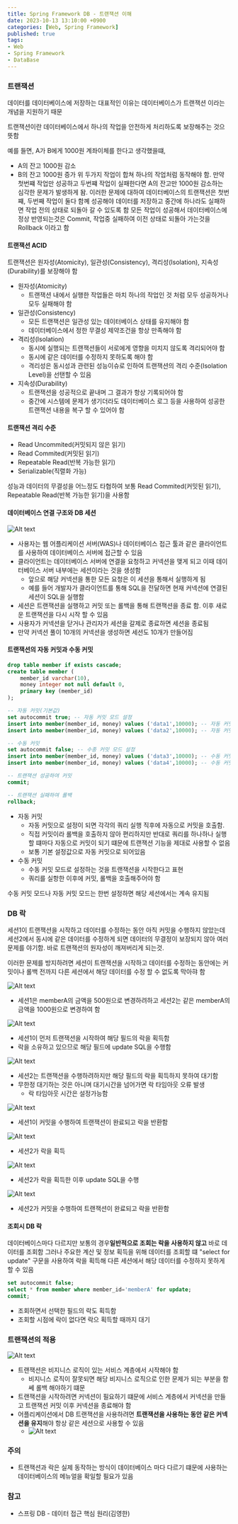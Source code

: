 ```yaml
---
title: Spring Framework DB - 트랜잭션 이해
date: 2023-10-13 13:10:00 +0900
categories: [Web, Spring Framework]
published: true
tags:
- Web
- Spring Framework
- DataBase
---
```


### 트랜잭션
데이터를 데이터베이스에 저장하는 대표적인 이유는 데이터베이스가 트랜잭션 이라는 개념을 지원하기 때문

트랜잭션이란 데이터베이스에서 하나의 작업을 안전하게 처리하도록 보장해주는 것으 뜻함

예를 들면, A가 B에게 1000원 계좌이체를 한다고 생각했을떄,
 - A의 잔고 1000원 감소
 - B의 잔고 1000원 증가
위 두가지 작업이 합쳐 하나의 작업처럼 동작해야 함. 만약 첫번쨰 작업만 성공하고 두번쨰 작업이 실패한다면 A의 잔고만 1000원 감소하는 심각한 문제가 발생하게 돰.
이러한 문제에 대하여 데이터베이스의 트랜잭션은 첫번쨰, 두번째 작업이 둘다 함꼐 성공해야 데이터를 저장하고 중간에 하나라도 실패하면 작업 전의 상태로 되돌아 갈 수 있도록 함
모든 작업이 성공해서 데이터베이스에 정상 반영되는것은 Commit, 작업중 실패하여 이전 상태로 되돌아 가는것을 Rollback 이라고 함

#### 트랜잭션 ACID
트랜잭션은 원자성(Atomicity), 일관성(Consistency), 격리성(Isolation), 지속성(Durability)를 보장해야 함
  - 원자성(Atomicity)
    - 트랜잭션 내에서 실행한 작업들은 마치 하나의 작업인 것 처럼 모두 성공하거나 모두 실패해야 함
  - 일관성(Consistency)
    - 모든 트랜잭션은 일관성 있는 데이터베이스 상태를 유지해야 함
    - 데이터베이스에서 정한 무결성 제약조건을 항상 만족해야 함
  - 격리성(Isolation)
    - 동시에 실행되는 트랜잭션들이 서로에게 영향을 미치지 않도록 격리되어야 함
    - 동시에 같은 데이터를 수정하지 못하도록 해야 함
    - 격리성은 동시성과 관련된 성능이슈로 인하여 트랜잭션의 격리 수준(Isolation Level)을 선탠할 수 있음
  - 지속성(Durability)
    - 트랜잭션을 성공적으로 끝내며 그 결과가 항상 기록되어야 함
    - 중간에 시스템에 문제가 생기더라도 데이터베이스 로그 등을 사용하여 성공한 트랜잭션 내용을 복구 할 수 있어야 함

#### 트랜잭션 격리 수준
 - Read Uncommited(커밋되지 않은 읽기)
 - Read Commited(커밋된 읽기)
 - Repeatable Read(반복 가능한 읽기)
 - Serializable(직렬화 가능)

성능과 데이터의 무결성을 어느정도 타협하여 보통 Read Commited(커밋된 읽기), Repeatable Read(반복 가능한 읽기)을 사용함

#### 데이터베이스 연결 구조와 DB 세션
![Alt text](/assets/posts/img/spring/spring_db_03_01.png)
  - 사용자는 웹 어플리케이션 서버(WAS)나 데이터베이스 접근 툴과 같은 클라이언트를 사용하여 데이터베이스 서버에 접근할 수 있음
  - 클라이언트는 데이터베이스 서버에 연결을 요청하고 커넥션을 맺게 되고 이때 데이터베이스 서버 내부에는 세션이라는 것을 생성함
    - 앞으로 해당 커넥션을 통한 모든 요청은 이 세션을 통해서 실행하게 됨
    - 예를 들어 개발자가 클라이언트를 통해 SQL을 전달하면 현재 커넥션에 연결된 세션이 SQL을 실행함
  - 세션은 트랜잭션을 실행하고 커밋 또는 롤백을 통해 트랜잭션을 종료 함. 이후 새로운 트랜잭션을 다시 시작 할 수 있음
  - 사용자가 커넥션을 닫거나 관리자가 세션을 갈제로 종료하면 세션을 종료됨
  - 만약 커넥션 풀이 10개의 커넥션을 생성하면 세션도 10개가 만들어짐

#### 트랜잭션의 자동 커밋과 수동 커밋
```sql
drop table member if exists cascade;
create table member (
    member_id varchar(10),
    money integer not null default 0,
    primary key (member_id)
);

-- 자동 커밋(기본값)
set autocommit true; -- 자동 커밋 모드 설정
insert into member(member_id, money) values ('data1',10000); -- 자동 커밋
insert into member(member_id, money) values ('data2',10000); -- 자동 커밋

-- 수동 커밋
set autocommit false; -- 수종 커밋 모드 설정
insert into member(member_id, money) values ('data3',10000); -- 수동 커밋
insert into member(member_id, money) values ('data4',10000); -- 수동 커밋

-- 트랜잭션 성공하여 커밋
commit;

-- 트랜잭션 실패하여 롤백
rollback;
```

  - 자동 커밋
    - 자동 커밋으로 설정이 되면 각각의 쿼리 실행 직후에 자동으로 커밋을 호출함.
    - 직접 커밋이라 롤백을 호출하지 않아 편리하지만 반대로 쿼리를 하나하나 실행할 떄마다 자동으로 커밋이 되기 떄문에 트랜잭션 기능을 제대로 사용할 수 없음
    - 보통 기본 설정값으로 자동 커밋으로 되어있음
  - 수동 커밋
    - 수동 커밋 모드로 설정하는 것을 트랜잭션을 시작한다고 표현
    - 쿼리를 실항한 이후에 커밋, 롤백을 호출해주어야 함

수동 커밋 모드나 자동 커밋 모드는 한번 설정하면 해당 세션에서는 계속 유지됨

### DB 락
세션1이 트랜잭션을 시작하고 데이터를 수정하는 동안 아직 커밋을 수행하지 않았는데 세션2에서 동시에 같은 데이터를 수정하게 되면 데이터의 무결정이 보장되지 않아 여러 문제를 야기함. 바로 트랜잭션의 원자성이 깨져버리게 되는것.

이러한 문제를 방지하려면 세션이 트랜잭션을 시작하고 데이터를 수정하는 동안에는 커밋이나 롤백 전까지 다른 세션에서 해당 데이터를 수정 할 수 없도록 막아햐 함

![Alt text](/assets/posts/img/spring/spring_db_03_02.png)
  - 세션1은 memberA의 금액을 500원으로 변경하려하고 세션2는 같은 memberA의 금액을 1000원으로 변경하여 함

![Alt text](/assets/posts/img/spring/spring_db_03_03.png)
  - 세션1이 먼저 트랜잭션을 시작하여 해당 필드의 락을 획득함
  - 락을 소유하고 있으므로 해당 필드에 update SQL을 수행함

![Alt text](/assets/posts/img/spring/spring_db_03_04.png)
  - 세션2는 트랜잭션을 수행하려하지만 해당 필드의 락을 획득하지 못하여 대기함
  - 무한정 대기하는 것은 아니며 대기시간을 넘어가면 락 타임아웃 오류 발생
    - 락 타임아웃 시간은 설정가능함

![Alt text](/assets/posts/img/spring/spring_db_03_05.png)
  - 세션1이 커밋을 수행하여 트랜잭션이 완료되고 락을 반환함

![Alt text](/assets/posts/img/spring/spring_db_03_06.png)
  - 세션2가 락을 획득

![Alt text](/assets/posts/img/spring/spring_db_03_07.png)
  - 세션2가 락을 획득한 이후 update SQL을 수행

![Alt text](/assets/posts/img/spring/spring_db_03_08.png)
  - 세션2가 커밋을 수행하여 트랜잭션이 완료되고 락을 반환함

#### 조회시 DB 락
데이터베이스마다 다르지만 보통의 경우**일반적으로 조회는 락을 사용하지 않고** 바로 데이터를 조회함
그러나 주요한 계산 및 정보 획득을 위해 데이터를 조회할 떄 "select for update" 구문을 사용하여 락을 획득해 다른 세션에서 해당 데이터를 수정하지 못하게 할 수 있음

```sql
set autocommit false;
select * from member where member_id='memberA' for update;
commit;
```
 - 조회하면서 선택한 필드의 락도 획득함
 - 조회할 시점에 락이 없다면 락으 획득할 때까지 대기

### 트랜잭션의 적용
![Alt text](/assets/posts/img/spring/spring_db_03_09.png)
  - 트랜잭션은 비지니스 로직이 있는 서비스 계층에서 시작해야 함
    - 비지니스 로직이 잘못되면 해당 비지니스 로직으로 인한 문제가 되는 부분을 함쎄 롤백 해야하기 떄문
  - 트랜잭션을 시작하려면 커넥션이 필요하기 떄문에 서비스 계층에서 커넥션을 만들고 트랜잭션 커밋 이후 커넥션을 종료해야 함
  - 어플리케이션에서 DB 트랜잭션을 사용하려면 **트랜잭션을 사용하는 동안 같은 커넥션을 유지**해야 항상 같은 세션으로 사용할 수 있음
    - ![Alt text](/assets/posts/img/spring/spring_db_03_10.png)

### 주의
 - 트랜잭션과 락은 실제 동작하는 방식이 데이터베이스 마다 다르기 떄문에 사용하는 데이터베이스의 메뉴얼을 확일할 필요가 있음

### 참고
 - 스프링 DB - 데이터 접근 핵심 원리(김영한)
